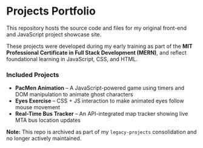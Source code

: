 # Projects Portfolio

This repository hosts the source code and files for my original front-end and JavaScript project showcase site.

These projects were developed during my early training as part of the **MIT Professional Certificate in Full Stack Development (MERN)**, and reflect foundational learning in JavaScript, CSS, and HTML.

### Included Projects

- **PacMen Animation** – A JavaScript-powered game using timers and DOM manipulation to animate ghost characters
- **Eyes Exercise** – CSS + JS interaction to make animated eyes follow mouse movement
- **Real-Time Bus Tracker** – An API-integrated map tracker showing live MTA bus location updates

**Note:** This repo is archived as part of my `legacy-projects` consolidation and no longer actively maintained.
